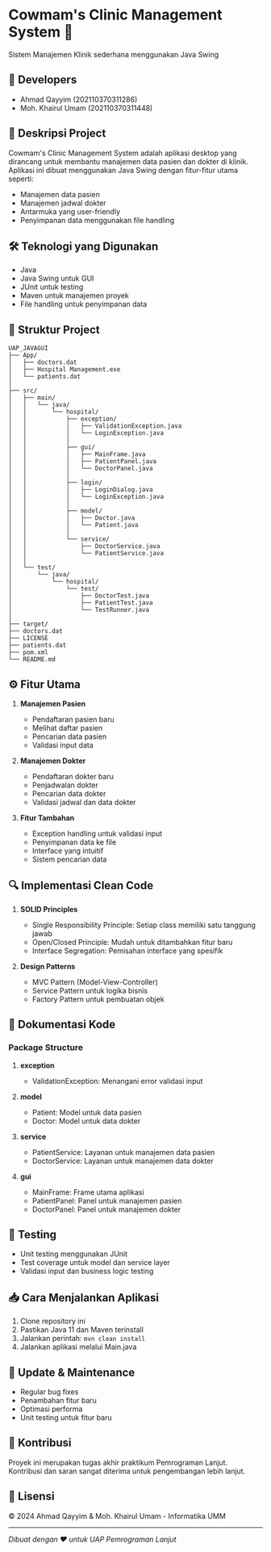 # Cowmam's Clinic Management System 🏥
Sistem Manajemen Klinik sederhana menggunakan Java Swing

## 👥 Developers
- Ahmad Qayyim (202110370311286)
- Moh. Khairul Umam (202110370311448)

## 📝 Deskripsi Project
Cowmam's Clinic Management System adalah aplikasi desktop yang dirancang untuk membantu manajemen data pasien dan dokter di klinik. Aplikasi ini dibuat menggunakan Java Swing dengan fitur-fitur utama seperti:
- Manajemen data pasien
- Manajemen jadwal dokter
- Antarmuka yang user-friendly
- Penyimpanan data menggunakan file handling

## 🛠️ Teknologi yang Digunakan
- Java
- Java Swing untuk GUI
- JUnit untuk testing
- Maven untuk manajemen proyek
- File handling untuk penyimpanan data

## 📁 Struktur Project
```
UAP_JAVAGUI
├── App/
│   ├── doctors.dat
│   ├── Hospital Management.exe
│   └── patients.dat
│
├── src/
│   ├── main/
│   │   └── java/
│   │       └── hospital/
│   │           ├── exception/
│   │           │   ├── ValidationException.java
│   │           │   └── LoginException.java
│   │           │
│   │           ├── gui/
│   │           │   ├── MainFrame.java
│   │           │   ├── PatientPanel.java
│   │           │   └── DoctorPanel.java
│   │           │
│   │           ├── login/
│   │           │   ├── LoginDialog.java
│   │           │   └── LoginException.java
│   │           │
│   │           ├── model/
│   │           │   ├── Doctor.java
│   │           │   └── Patient.java
│   │           │
│   │           └── service/
│   │               ├── DoctorService.java
│   │               └── PatientService.java
│   │
│   └── test/
│       └── java/
│           └── hospital/
│               └── test/
│                   ├── DoctorTest.java
│                   ├── PatientTest.java
│                   └── TestRunner.java
│
├── target/
├── doctors.dat
├── LICENSE
├── patients.dat
├── pom.xml
└── README.md
```
## ⚙️ Fitur Utama
1. **Manajemen Pasien**
   - Pendaftaran pasien baru
   - Melihat daftar pasien
   - Pencarian data pasien
   - Validasi input data

2. **Manajemen Dokter**
   - Pendaftaran dokter baru
   - Penjadwalan dokter
   - Pencarian data dokter
   - Validasi jadwal dan data dokter

3. **Fitur Tambahan**
   - Exception handling untuk validasi input
   - Penyimpanan data ke file
   - Interface yang intuitif
   - Sistem pencarian data

## 🔍 Implementasi Clean Code
1. **SOLID Principles**
   - Single Responsibility Principle: Setiap class memiliki satu tanggung jawab
   - Open/Closed Principle: Mudah untuk ditambahkan fitur baru
   - Interface Segregation: Pemisahan interface yang spesifik

2. **Design Patterns**
   - MVC Pattern (Model-View-Controller)
   - Service Pattern untuk logika bisnis
   - Factory Pattern untuk pembuatan objek

## 📝 Dokumentasi Kode
### Package Structure
1. **exception**
   - ValidationException: Menangani error validasi input

2. **model**
   - Patient: Model untuk data pasien
   - Doctor: Model untuk data dokter

3. **service**
   - PatientService: Layanan untuk manajemen data pasien
   - DoctorService: Layanan untuk manajemen data dokter

4. **gui**
   - MainFrame: Frame utama aplikasi
   - PatientPanel: Panel untuk manajemen pasien
   - DoctorPanel: Panel untuk manajemen dokter

## 🧪 Testing
- Unit testing menggunakan JUnit
- Test coverage untuk model dan service layer
- Validasi input dan business logic testing

## 📥 Cara Menjalankan Aplikasi
1. Clone repository ini
2. Pastikan Java 11 dan Maven terinstall
3. Jalankan perintah: `mvn clean install`
4. Jalankan aplikasi melalui Main.java

## 🔄 Update & Maintenance
- Regular bug fixes
- Penambahan fitur baru
- Optimasi performa
- Unit testing untuk fitur baru

## 🤝 Kontribusi
Proyek ini merupakan tugas akhir praktikum Pemrograman Lanjut. Kontribusi dan saran sangat diterima untuk pengembangan lebih lanjut.

## 📄 Lisensi
© 2024 Ahmad Qayyim & Moh. Khairul Umam - Informatika UMM

---
*Dibuat dengan ❤️ untuk UAP Pemrograman Lanjut*